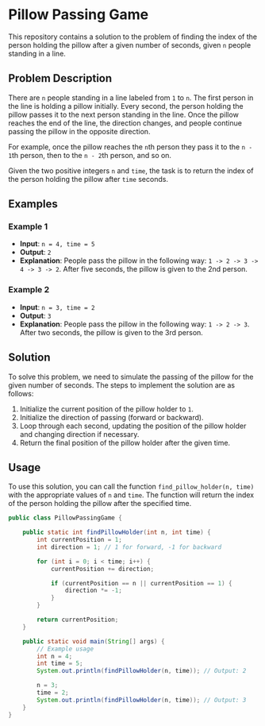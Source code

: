 # Pillow Passing Game

This repository contains a solution to the problem of finding the index of the person holding the pillow after a given number of seconds, given `n` people standing in a line.

## Problem Description

There are `n` people standing in a line labeled from `1` to `n`. The first person in the line is holding a pillow initially. Every second, the person holding the pillow passes it to the next person standing in the line. Once the pillow reaches the end of the line, the direction changes, and people continue passing the pillow in the opposite direction.

For example, once the pillow reaches the `n`th person they pass it to the `n - 1`th person, then to the `n - 2`th person, and so on.

Given the two positive integers `n` and `time`, the task is to return the index of the person holding the pillow after `time` seconds.

## Examples

### Example 1

- **Input**: `n = 4, time = 5`
- **Output**: `2`
- **Explanation**: People pass the pillow in the following way: `1 -> 2 -> 3 -> 4 -> 3 -> 2`.
  After five seconds, the pillow is given to the 2nd person.

### Example 2

- **Input**: `n = 3, time = 2`
- **Output**: `3`
- **Explanation**: People pass the pillow in the following way: `1 -> 2 -> 3`.
  After two seconds, the pillow is given to the 3rd person.

## Solution

To solve this problem, we need to simulate the passing of the pillow for the given number of seconds. The steps to implement the solution are as follows:

1. Initialize the current position of the pillow holder to `1`.
2. Initialize the direction of passing (forward or backward).
3. Loop through each second, updating the position of the pillow holder and changing direction if necessary.
4. Return the final position of the pillow holder after the given time.

## Usage

To use this solution, you can call the function `find_pillow_holder(n, time)` with the appropriate values of `n` and `time`. The function will return the index of the person holding the pillow after the specified time.

```java
public class PillowPassingGame {

    public static int findPillowHolder(int n, int time) {
        int currentPosition = 1;
        int direction = 1; // 1 for forward, -1 for backward

        for (int i = 0; i < time; i++) {
            currentPosition += direction;

            if (currentPosition == n || currentPosition == 1) {
                direction *= -1;
            }
        }

        return currentPosition;
    }

    public static void main(String[] args) {
        // Example usage
        int n = 4;
        int time = 5;
        System.out.println(findPillowHolder(n, time)); // Output: 2

        n = 3;
        time = 2;
        System.out.println(findPillowHolder(n, time)); // Output: 3
    }
}